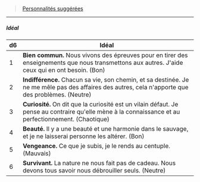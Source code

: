 ﻿---
!PersonalityIdealItem
Table: >+
  |d6|Idéal|

  |---|---|

  |1|**Bien commun.** Nous vivons des épreuves <!--br-->pour en tirer des enseignements que nous <!--br-->transmettons aux autres. J'aide ceux qui en ont <!--br-->besoin. (Bon)|

  |2|**Indifférence.** Chacun sa vie, son chemin, et <!--br-->sa destinée. Je ne me mêle pas des affaires <!--br-->des autres, cela n'apporte que des problèmes. <!--br-->(Neutre)|

  |3|**Curiosité.** On dit que la curiosité est un vilain <!--br-->défaut. Je pense au contraire qu'elle mène <!--br-->à la connaissance et au perfectionnement. <!--br-->(Chaotique)|

  |4|**Beauté.** Il y a une beauté et une harmonie <!--br-->dans le sauvage, et je ne laisserai personne les <!--br-->altérer. (Bon)|

  |5|**Vengeance.** Ce que je subis, je le rends au <!--br-->centuple. (Mauvais)|

  |6|**Survivant.** La nature ne nous fait pas de <!--br-->cadeau. Nous devons tous savoir nous <!--br-->débrouiller seuls. (Neutre)|

Id: background_solitaire_hd.md#idéal
ParentLink: background_solitaire_hd.md#personnalités-suggérées
Name: Idéal
ParentName: Personnalités suggérées
NameLevel: 5
Attributes: {}
---
> [Personnalités suggérées](hd_background_solitaire_personnalites_suggerees.md)

---

##### Idéal

|d6|Idéal|
|---|---|
|1|**Bien commun.** Nous vivons des épreuves pour en tirer des enseignements que nous transmettons aux autres. J'aide ceux qui en ont besoin. (Bon)|
|2|**Indifférence.** Chacun sa vie, son chemin, et sa destinée. Je ne me mêle pas des affaires des autres, cela n'apporte que des problèmes. (Neutre)|
|3|**Curiosité.** On dit que la curiosité est un vilain défaut. Je pense au contraire qu'elle mène à la connaissance et au perfectionnement. (Chaotique)|
|4|**Beauté.** Il y a une beauté et une harmonie dans le sauvage, et je ne laisserai personne les altérer. (Bon)|
|5|**Vengeance.** Ce que je subis, je le rends au centuple. (Mauvais)|
|6|**Survivant.** La nature ne nous fait pas de cadeau. Nous devons tous savoir nous débrouiller seuls. (Neutre)|

